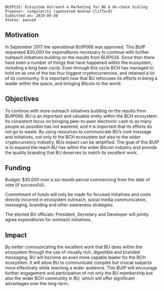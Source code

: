     BUIP132: Ecosystem Outreach & Marketing for BU & On-chain Scaling
    Proposer: singularity (sponsored Andrew Clifford)
    Submitted on: 2019-09-30
    Status: passed

Motivation
----------

In September 2017 the operational BUIP066 was approved. This BUIP
requested $30,000 for expenditures necessary to continue with further
outreach initiatives building on the results from BUIP034. Since then
there have been a number of things that have happened within the
ecosystem, including a long bear-cycle. Even through this cycle BCH has
managed to hold on as one of the top four biggest cryptocurrencies, and
retained a lot of its community. It is important now that BU refocuses
its efforts in being a leader within the space, and bringing Bitcoin to
the world.

Objectives
----------

To continue with more outreach initiatives building on the results from
BUIP066. BU is an important and valuable entity within the BCH
ecosystem. Its consistent focus on bringing peer-to-peer electronic cash
to as many people as possible has not wavered, and it is important that
its efforts do not go to waste. By using resources to communicate BU’s
core message and initiatives, not only to the BCH ecosystem but also to
the wider cryptocurrency industry, BUs impact can be amplified. The goal
of this BUIP is to expand the reach BU has within the wider Bitcoin
industry and provide the quality branding that BU deserves to match its
excellent work.

Funding
-------

Budget: $30,000 over a six-month period commencing from the date of vote
(if successful).

Commitment of funds will only be made for focused initiatives and costs
directly incurred in ecosystem outreach, social media communication,
messaging, branding and other awareness strategies.

The elected BU officials: President, Secretary and Developer will
jointly agree expenditures for outreach initiatives.

Impact
------

By better communicating the excellent work that BU does within the
ecosystem through the use of visually rich, digestible and branded
messaging, BU will become an even more capable leader for the BCH
ecosystem. It will allow BU to communicate complex but crucial subjects
more effectively while reaching a wider audience. This BUIP will
encourage further engagement and participation of not only the BU
membership but also the wider BCH community in BU, which will offer
significant advantages over the long-term.
